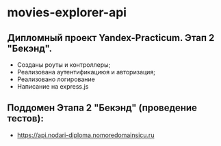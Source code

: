 # movies-explorer-api

## Дипломный проект Yandex-Practicum. Этап 2 "Бекэнд".
* Созданы роуты и контроллеры;
* Реализована аутентификациюя и авторизация;
* Реализовано логирование
* Написание на express.js
## Поддомен Этапа 2 "Бекэнд" (проведение тестов):
* https://api.nodari-diploma.nomoredomainsicu.ru